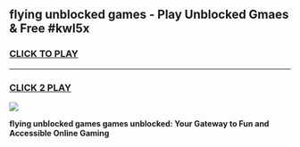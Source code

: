 
## flying unblocked games - Play Unblocked Gmaes & Free #kwl5x
<h3>
<a href="https://premium.freeplayer.one?title=flying_unblocked_games&ref=03M">CLICK TO PLAY</a></h3>
<hr>

<h3>
<a href="https://premium.freeplayer.one?title=flying_unblocked_games&ref=03M">CLICK 2 PLAY</a>
  
</h3>

<a href="https://premium.freeplayer.one?title=flying_unblocked_games&ref=03M"><img src="https://clearcache.store/games.png"></a>


**flying unblocked games games unblocked: Your Gateway to Fun and Accessible Online Gaming**

